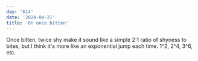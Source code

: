 ```yaml
---
day: '614'
date: '2024-04-21'
title: 'On once bitten'
---
```


Once bitten, twice shy make it sound like a simple 2:1 ratio of shyness to bites, but I think it's more like an exponential jump each time. 1^2, 2^4, 3^6, etc.
